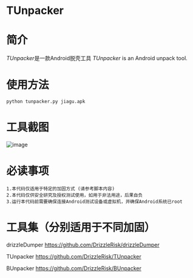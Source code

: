 TUnpacker
===  
          
简介
===
*TUnpacker*是一款Android脱壳工具
*TUnpacker* is an Android unpack tool.

使用方法
===
	python tunpacker.py jiagu.apk
	
工具截图
===
 ![image](https://github.com/DrizzleRisk/TUnpacker/blob/master/screenshot.png)
 
必读事项
===
	1.本代码仅适用于特定的加固方式 (请参考脚本内容)
	2.本代码仅供安全研究及授权测试使用，如用于非法用途，后果自负
	3.运行本代码前需要确保连接Android测试设备或虚拟机，并确保Android系统已root
	
工具集（分别适用于不同加固）
===

drizzleDumper <https://github.com/DrizzleRisk/drizzleDumper>

TUnpacker <https://github.com/DrizzleRisk/TUnpacker>

BUnpacker <https://github.com/DrizzleRisk/BUnpacker>


